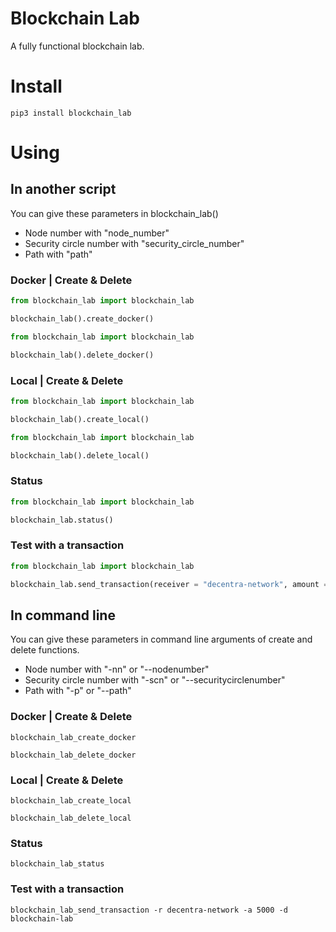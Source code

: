 # Blockchain Lab
A fully functional blockchain lab.

# Install
```
pip3 install blockchain_lab
```
# Using
## In another script
You can give these parameters in blockchain_lab()

- Node number with "node_number"
- Security circle number with "security_circle_number"
- Path with "path"

### Docker | Create & Delete
```python
from blockchain_lab import blockchain_lab

blockchain_lab().create_docker()
```
```python
from blockchain_lab import blockchain_lab

blockchain_lab().delete_docker()
```
### Local | Create & Delete
```python
from blockchain_lab import blockchain_lab

blockchain_lab().create_local()
```
```python
from blockchain_lab import blockchain_lab

blockchain_lab().delete_local()
```
### Status
```python
from blockchain_lab import blockchain_lab

blockchain_lab.status()
```
### Test with a transaction
```python
from blockchain_lab import blockchain_lab

blockchain_lab.send_transaction(receiver = "decentra-network", amount = 5000, data = "blockchain-lab")
```


## In command line
You can give these parameters in command line arguments of 
create and delete functions.

- Node number with "-nn" or "--nodenumber"
- Security circle number with "-scn" or "--securitycirclenumber"
- Path with "-p" or "--path"
### Docker | Create & Delete
```console
blockchain_lab_create_docker
```
```console
blockchain_lab_delete_docker
```
### Local | Create & Delete
```console
blockchain_lab_create_local
```
```console
blockchain_lab_delete_local
```
### Status
```console
blockchain_lab_status
```
### Test with a transaction
```console
blockchain_lab_send_transaction -r decentra-network -a 5000 -d blockchain-lab
```
